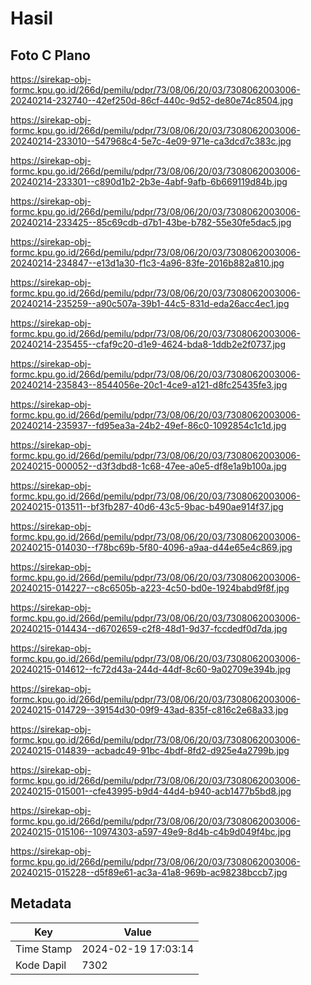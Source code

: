 # Hasil

## Foto C Plano

https://sirekap-obj-formc.kpu.go.id/266d/pemilu/pdpr/73/08/06/20/03/7308062003006-20240214-232740--42ef250d-86cf-440c-9d52-de80e74c8504.jpg

https://sirekap-obj-formc.kpu.go.id/266d/pemilu/pdpr/73/08/06/20/03/7308062003006-20240214-233010--547968c4-5e7c-4e09-971e-ca3dcd7c383c.jpg

https://sirekap-obj-formc.kpu.go.id/266d/pemilu/pdpr/73/08/06/20/03/7308062003006-20240214-233301--c890d1b2-2b3e-4abf-9afb-6b669119d84b.jpg

https://sirekap-obj-formc.kpu.go.id/266d/pemilu/pdpr/73/08/06/20/03/7308062003006-20240214-233425--85c69cdb-d7b1-43be-b782-55e30fe5dac5.jpg

https://sirekap-obj-formc.kpu.go.id/266d/pemilu/pdpr/73/08/06/20/03/7308062003006-20240214-234847--e13d1a30-f1c3-4a96-83fe-2016b882a810.jpg

https://sirekap-obj-formc.kpu.go.id/266d/pemilu/pdpr/73/08/06/20/03/7308062003006-20240214-235259--a90c507a-39b1-44c5-831d-eda26acc4ec1.jpg

https://sirekap-obj-formc.kpu.go.id/266d/pemilu/pdpr/73/08/06/20/03/7308062003006-20240214-235455--cfaf9c20-d1e9-4624-bda8-1ddb2e2f0737.jpg

https://sirekap-obj-formc.kpu.go.id/266d/pemilu/pdpr/73/08/06/20/03/7308062003006-20240214-235843--8544056e-20c1-4ce9-a121-d8fc25435fe3.jpg

https://sirekap-obj-formc.kpu.go.id/266d/pemilu/pdpr/73/08/06/20/03/7308062003006-20240214-235937--fd95ea3a-24b2-49ef-86c0-1092854c1c1d.jpg

https://sirekap-obj-formc.kpu.go.id/266d/pemilu/pdpr/73/08/06/20/03/7308062003006-20240215-000052--d3f3dbd8-1c68-47ee-a0e5-df8e1a9b100a.jpg

https://sirekap-obj-formc.kpu.go.id/266d/pemilu/pdpr/73/08/06/20/03/7308062003006-20240215-013511--bf3fb287-40d6-43c5-9bac-b490ae914f37.jpg

https://sirekap-obj-formc.kpu.go.id/266d/pemilu/pdpr/73/08/06/20/03/7308062003006-20240215-014030--f78bc69b-5f80-4096-a9aa-d44e65e4c869.jpg

https://sirekap-obj-formc.kpu.go.id/266d/pemilu/pdpr/73/08/06/20/03/7308062003006-20240215-014227--c8c6505b-a223-4c50-bd0e-1924babd9f8f.jpg

https://sirekap-obj-formc.kpu.go.id/266d/pemilu/pdpr/73/08/06/20/03/7308062003006-20240215-014434--d6702659-c2f8-48d1-9d37-fccdedf0d7da.jpg

https://sirekap-obj-formc.kpu.go.id/266d/pemilu/pdpr/73/08/06/20/03/7308062003006-20240215-014612--fc72d43a-244d-44df-8c60-9a02709e394b.jpg

https://sirekap-obj-formc.kpu.go.id/266d/pemilu/pdpr/73/08/06/20/03/7308062003006-20240215-014729--39154d30-09f9-43ad-835f-c816c2e68a33.jpg

https://sirekap-obj-formc.kpu.go.id/266d/pemilu/pdpr/73/08/06/20/03/7308062003006-20240215-014839--acbadc49-91bc-4bdf-8fd2-d925e4a2799b.jpg

https://sirekap-obj-formc.kpu.go.id/266d/pemilu/pdpr/73/08/06/20/03/7308062003006-20240215-015001--cfe43995-b9d4-44d4-b940-acb1477b5bd8.jpg

https://sirekap-obj-formc.kpu.go.id/266d/pemilu/pdpr/73/08/06/20/03/7308062003006-20240215-015106--10974303-a597-49e9-8d4b-c4b9d049f4bc.jpg

https://sirekap-obj-formc.kpu.go.id/266d/pemilu/pdpr/73/08/06/20/03/7308062003006-20240215-015228--d5f89e61-ac3a-41a8-969b-ac98238bccb7.jpg


## Metadata

| Key        | Value               |
| ---------- | ------------------- |
| Time Stamp | 2024-02-19 17:03:14 |
| Kode Dapil | 7302                |



